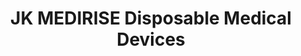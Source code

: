 ---
title: "JK MEDIRISE Disposable Medical Devices"
url: /ahmedabad/jk-medirise-disposable-medical-devices/
shop: supermarket
---